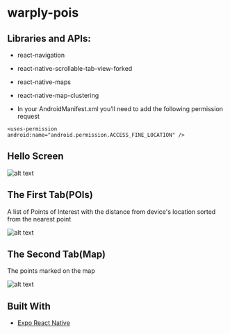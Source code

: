 # warply-pois

## Libraries and APIs:

* react-navigation

* react-native-scrollable-tab-view-forked

* react-native-maps

* react-native-map-clustering

* In your AndroidManifest.xml you’ll need to add the following permission request

```
<uses-permission android:name="android.permission.ACCESS_FINE_LOCATION" />
```

## Hello Screen


![alt text](https://github.com/athanGouf/warply-pois/blob/b9a2bfb317ead242d11d353cfdb1751dc1aa5e6a/Hello%20Screen.png)


## The First Tab(POIs)


A list of Points of Interest with the distance from device's location sorted from the nearest point


![alt text](https://github.com/athanGouf/warply-pois/blob/b9a2bfb317ead242d11d353cfdb1751dc1aa5e6a/Pois%20Tab.png)


## The Second Tab(Map)


The points marked on the map


![alt text](https://github.com/athanGouf/warply-pois/blob/b9a2bfb317ead242d11d353cfdb1751dc1aa5e6a/Map.png)

## Built With

* [Expo React Native](https://expo.io/)
